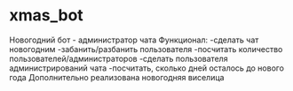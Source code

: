 # xmas_bot
Новогодний бот - администратор чата
Функционал:
-сделать чат новогодним
-забанить/разбанить пользователя
-посчитать количество пользователей/администраторов
-сделать пользователя администрирований чата
-посчитать, сколько дней осталось до нового года
Дополнительно реализована новогодняя виселица
